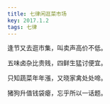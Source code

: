 ```yaml
---
title: 七律闲逛菜市场
key: 2017.1.2
tags: 七律
---
```


逢节又去逛市集，叫卖声高价不低。

五味卤杂比贵贱，四鲜生猛讨便宜。

只知蔬菜年年漲，又晓家禽处处啼。

猪狗升值钱袋瘪，忘乎所以一话题。

</br>

